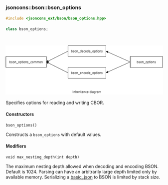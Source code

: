 ### jsoncons::bson::bson_options

```c++
#include <jsoncons_ext/bson/bson_options.hpp>

class bson_options;
```

<br>

![bson_options](diagrams/bson_options.png)

Specifies options for reading and writing CBOR.

#### Constructors

    bson_options()
Constructs a `bson_options` with default values. 

#### Modifiers

    void max_nesting_depth(int depth)
The maximum nesting depth allowed when decoding and encoding BSON. 
Default is 1024. Parsing can have an arbitrarily large depth
limited only by available memory. Serializing a [basic_json](../basic_json.md) to
BSON is limited by stack size.

